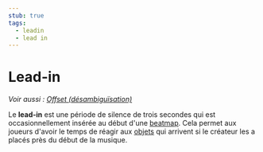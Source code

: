```yaml
---
stub: true
tags:
  - leadin
  - lead in
---
```


# Lead-in

*Voir aussi : [Offset (désambiguïsation)](/wiki/Disambiguation/Offset)*

Le **lead-in** est une période de silence de trois secondes qui est occasionnellement insérée au début d'une [beatmap](/wiki/Beatmap). Cela permet aux joueurs d'avoir le temps de réagir aux [objets](/wiki/Hit_object) qui arrivent si le créateur les a placés près du début de la musique.

<!-- TODO: Add links and stuff -->
